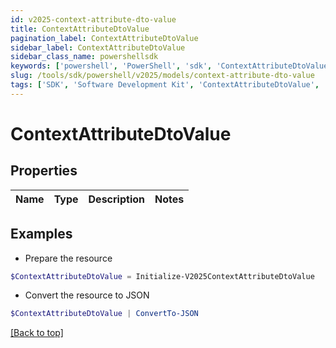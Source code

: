 ```yaml
---
id: v2025-context-attribute-dto-value
title: ContextAttributeDtoValue
pagination_label: ContextAttributeDtoValue
sidebar_label: ContextAttributeDtoValue
sidebar_class_name: powershellsdk
keywords: ['powershell', 'PowerShell', 'sdk', 'ContextAttributeDtoValue', 'V2025ContextAttributeDtoValue'] 
slug: /tools/sdk/powershell/v2025/models/context-attribute-dto-value
tags: ['SDK', 'Software Development Kit', 'ContextAttributeDtoValue', 'V2025ContextAttributeDtoValue']
---
```



# ContextAttributeDtoValue

## Properties

Name | Type | Description | Notes
------------ | ------------- | ------------- | -------------

## Examples

- Prepare the resource
```powershell
$ContextAttributeDtoValue = Initialize-V2025ContextAttributeDtoValue 
```

- Convert the resource to JSON
```powershell
$ContextAttributeDtoValue | ConvertTo-JSON
```


[[Back to top]](#) 

